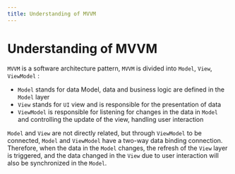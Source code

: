 ```yaml
---
title: Understanding of MVVM
---
```

# Understanding of MVVM
`MVVM` is a software architecture pattern, `MVVM` is divided into `Model`, `View`, `ViewModel` :

* `Model` stands for data Model, data and business logic are defined in the `Model` layer
* `View` stands for `UI` view and is responsible for the presentation of data
* `ViewModel` is responsible for listening for changes in the data in `Model` and controlling the update of the view, handling user interaction

`Model` and `View` are not directly related, but through `ViewModel` to be connected, `Model` and `ViewModel` have a two-way data binding connection. Therefore, when the data in the `Model` changes, the refresh of the `View` layer is triggered, and the data changed in the `View` due to user interaction will also be synchronized in the `Model`.